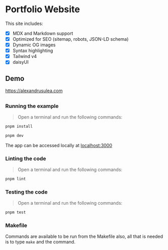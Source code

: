 # Portfolio Website

This site includes:

- [x] MDX and Markdown support
- [x] Optimized for SEO (sitemap, robots, JSON-LD schema)
- [x] Dynamic OG images
- [x] Syntax highlighting
- [x] Tailwind v4
- [x] daisyUI

## Demo

https://alexandrusulea.com

##

### Running the example

> Open a terminal and run the following commands:

```bash
pnpm install
```

```bash
pnpm dev
```

The app can be accessed locally at [localhost:3000](localhost:3000)

### Linting the code

> Open a terminal and run the following commands:

```bash
pnpm lint
```

### Testing the code

> Open a terminal and run the following commands:

```bash
pnpm test
```

### Makefile

Commands are available to be run from the Makefile also,
all that is needed is to type `make` and the command.
